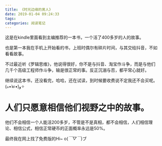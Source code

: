 ```yaml
---
title: 《时光边缘的男人》
date: 2019-01-04 09:24:33
tags:
categories: 阅读笔记
---
```


这是在kindle里面看到主编推荐的一本书，一个活了400多岁的人的故事。

也是第一本我在手机上开始看的书，上班时偶尔有碎片时间，与其交给抖音，不如看看故事。

不过最近听《罗辑思维》，他说得很好，你不是与抖音、淘宝作斗争，而是与他们几千个高级工程师作斗争，输是很正常的事。反正沉溺与否，都平常心就好。

继续说这本书，还没看完，哈哈，还在试读，到时候要收费说不定我还不会买呢。(๑•̀ㅂ•́)و✧


# 人们只愿意相信他们视野之中的故事。

他们不会相信一个人能活200多岁，不管是不是真相，都不会相信，人们相信理论、相信公式，相信正常硬币的正面概率永远是50%。

最终我在网上找了免费版的Hi~ o(*￣▽￣*)ブ

